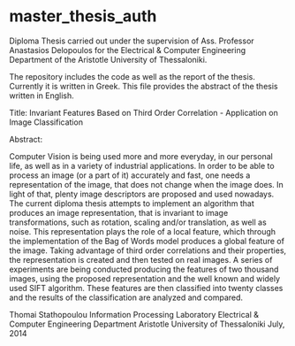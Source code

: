 # master_thesis_auth

Diploma Thesis carried out under the supervision of Ass. Professor Anastasios Delopoulos for the Electrical & Computer Engineering Department of the Aristotle University of Thessaloniki.

The repository includes the code as well as the report of the thesis. Currently it is written in Greek. This file provides the abstract of the thesis written in English.

Title: Invariant Features Based on Third Order Correlation - Application on Image Classification

Abstract:

Computer Vision is being used more and more everyday, in our personal life, as well as in a variety of industrial applications. In order to be able to process an image (or a part of it) accurately and fast, one needs a representation of the image, that does not change when the image does. In light of that, plenty image descriptors are proposed and used nowadays. The current diploma thesis attempts to implement an algorithm that produces an image representation, that is invariant to image transformations, such as rotation, scaling and/or translation, as well as noise. This representation plays the role of a local feature, which through the implementation of the Bag of Words model produces a global feature of the image. Taking advantage of third order correlations and their properties, the representation is created and then tested on real images. A series of experiments are being conducted producing the features of two thousand images, using the proposed representation and the well known and widely used SIFT algorithm. These features are then classified into twenty classes and the results of the classification are analyzed and compared.

Thomai Stathopoulou
Information Processing Laboratory
Electrical & Computer Engineering Department
Aristotle University of Thessaloniki
July, 2014


